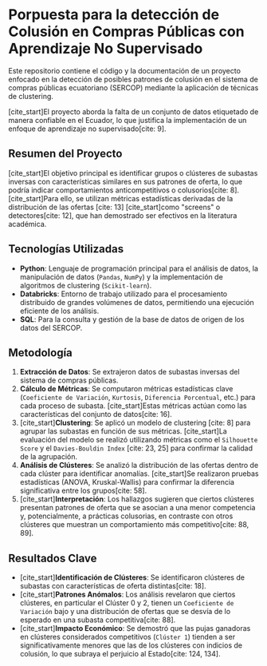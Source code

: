 # Porpuesta para la detección de Colusión en Compras Públicas con Aprendizaje No Supervisado

Este repositorio contiene el código y la documentación de un proyecto enfocado en la detección de posibles patrones de colusión en el sistema de compras públicas ecuatoriano (SERCOP) mediante la aplicación de técnicas de clustering.

[cite_start]El proyecto aborda la falta de un conjunto de datos etiquetado de manera confiable en el Ecuador, lo que justifica la implementación de un enfoque de aprendizaje no supervisado[cite: 9].

## Resumen del Proyecto

[cite_start]El objetivo principal es identificar grupos o clústeres de subastas inversas con características similares en sus patrones de oferta, lo que podría indicar comportamientos anticompetitivos o colusorios[cite: 8]. [cite_start]Para ello, se utilizan métricas estadísticas derivadas de la distribución de las ofertas [cite: 13] [cite_start]como "screens" o detectores[cite: 12], que han demostrado ser efectivos en la literatura académica.

## Tecnologías Utilizadas

* **Python**: Lenguaje de programación principal para el análisis de datos, la manipulación de datos (`Pandas`, `NumPy`) y la implementación de algoritmos de clustering (`Scikit-learn`).
* **Databricks**: Entorno de trabajo utilizado para el procesamiento distribuido de grandes volúmenes de datos, permitiendo una ejecución eficiente de los análisis.
* **SQL**: Para la consulta y gestión de la base de datos de origen de los datos del SERCOP.

## Metodología

1.  **Extracción de Datos**: Se extrajeron datos de subastas inversas del sistema de compras públicas.
2.  **Cálculo de Métricas**: Se computaron métricas estadísticas clave (`Coeficiente de Variación`, `Kurtosis`, `Diferencia Porcentual`, etc.) para cada proceso de subasta. [cite_start]Estas métricas actúan como las características del conjunto de datos[cite: 16].
3.  [cite_start]**Clustering**: Se aplicó un modelo de clustering [cite: 8] para agrupar las subastas en función de sus métricas. [cite_start]La evaluación del modelo se realizó utilizando métricas como el `Silhouette Score` y el `Davies-Bouldin Index` [cite: 23, 25] para confirmar la calidad de la agrupación.
4.  **Análisis de Clústeres**: Se analizó la distribución de las ofertas dentro de cada clúster para identificar anomalías. [cite_start]Se realizaron pruebas estadísticas (ANOVA, Kruskal-Wallis) para confirmar la diferencia significativa entre los grupos[cite: 58].
5.  [cite_start]**Interpretación**: Los hallazgos sugieren que ciertos clústeres presentan patrones de oferta que se asocian a una menor competencia y, potencialmente, a prácticas colusorias, en contraste con otros clústeres que muestran un comportamiento más competitivo[cite: 88, 89].

## Resultados Clave

* [cite_start]**Identificación de Clústeres**: Se identificaron clústeres de subastas con características de oferta distintas[cite: 18].
* [cite_start]**Patrones Anómalos**: Los análisis revelaron que ciertos clústeres, en particular el Clúster 0 y 2, tienen un `Coeficiente de Variación` bajo y una distribución de ofertas que se desvía de lo esperado en una subasta competitiva[cite: 88].
* [cite_start]**Impacto Económico**: Se demostró que las pujas ganadoras en clústeres considerados competitivos (`Clúster 1`) tienden a ser significativamente menores que las de los clústeres con indicios de colusión, lo que subraya el perjuicio al Estado[cite: 124, 134].
